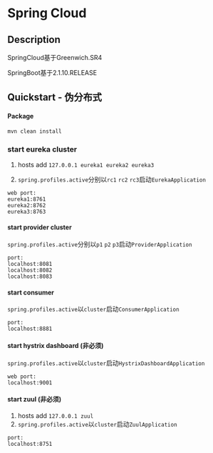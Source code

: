 # Spring Cloud

## Description

SpringCloud基于Greenwich.SR4

SpringBoot基于2.1.10.RELEASE


## Quickstart - 伪分布式

#### Package
`mvn clean install`

### start eureka cluster 
1. hosts add `127.0.0.1 eureka1 eureka2 eureka3`

2. `spring.profiles.active`分别以`rc1` `rc2` `rc3`启动`EurekaApplication`

```$xslt
web port:
eureka1:8761
eureka2:8762
eureka3:8763
```

#### start provider cluster
`spring.profiles.active`分别以`p1` `p2` `p3`启动`ProviderApplication`
```$xslt
port:
localhost:8081
localhost:8082
localhost:8083
```
#### start consumer
`spring.profiles.active`以`cluster`启动`ConsumerApplication`
```$xslt
port:
localhost:8881
```

#### start hystrix dashboard (非必须)
`spring.profiles.active`以`cluster`启动`HystrixDashboardApplication`
```$xslt
web port:
localhost:9001
```

#### start zuul (非必须)
1. hosts add `127.0.0.1 zuul`
2. `spring.profiles.active`以`cluster`启动`ZuulApplication`
```$xslt
port:
localhost:8751
```